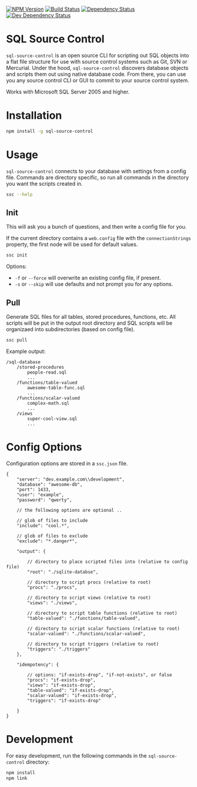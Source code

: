 [![NPM Version](https://badge.fury.io/js/sql-source-control.svg)](https://badge.fury.io/js/sql-source-control)
[![Build Status](https://travis-ci.org/justinlettau/sql-source-control.svg?branch=master)](https://travis-ci.org/justinlettau/sql-source-controlls)
[![Dependency Status](https://david-dm.org/justinlettau/sql-source-control.svg)](https://david-dm.org/justinlettau/sql-source-control)
[![Dev Dependency Status](https://david-dm.org/justinlettau/sql-source-control/dev-status.svg)](https://david-dm.org/justinlettau/sql-source-control?type=dev)

# SQL Source Control
`sql-source-control` is an open source CLI for scripting out SQL objects into a flat file structure
for use with source control systems such as Git, SVN or Mercurial. Under the hood, `sql-source-control`
discovers database objects and scripts them out using native database code. From there, you can use
you any source control CLI or GUI to commit to your source control system.

Works with Microsoft SQL Server 2005 and higher.

# Installation
```bash
npm install -g sql-source-control
```

# Usage
`sql-source-control` connects to your database with settings from a config file. Commands
are directory specific, so run all commands in the directory you want the scripts created in.

```bash
ssc --help
```

## Init
This will ask you a bunch of questions, and then write a config file for you.

If the current directory contains a `web.config` file with the `connectionStrings` property, the
first node will be used for default values.

```bash
ssc init
```

Options:
- `-f` or `--force` will overwrite an existing config file, if present.
- `-s` or `--skip` will use defaults and not prompt you for any options.

## Pull
Generate SQL files for all tables, stored procedures, functions, etc. All scripts will be put in
the output root directory and SQL scripts will be organizaed into subdirectories (based on config
file).

```bash
ssc pull
```

Example output:

```
/sql-database
    /stored-procedures
        people-read.sql
        ...
    /functions/table-valued
        awesome-table-func.sql
        ...
    /functions/scalar-valued
        complex-math.sql
        ...
    /views
        super-cool-view.sql
        ...
```

# Config Options
Configuration options are stored in a `ssc.json` file.

```
{
    "server": "dev.example.com\\development",
    "database": "awesome-db",
    "port": 1433,
    "user": "example",
    "password": "qwerty",

    // the following options are optional ..

    // glob of files to include
    "include": "cool.*",

    // glob of files to exclude
    "exclude": "*.danger*",

    "output": {

        // directory to place scripted files into (relative to config file)
        "root": "./sqlite-databse",

        // directory to script procs (relative to root)
        "procs": "./procs",

        // directory to script views (relative to root)
        "views": "./views",

        // directory to script table functions (relative to root)
        "table-valued": "./functions/table-valued",

        // directory to script scalar functions (relative to root)
        "scalar-valued": "./functions/scalar-valued",

        // directory to script triggers (relative to root)
        "triggers": "./triggers"
    },

    "idempotency": {

        // options: "if-exists-drop", "if-not-exists", or false
        "procs": "if-exists-drop",
        "views": "if-exists-drop",
        "table-valued": "if-exists-drop",
        "scalar-valued": "if-exists-drop",
        "triggers": "if-exists-drop"

    }
}
```

# Development
For easy development, run the following commands in the `sql-source-control` directory:

```bash
npm install
npm link
```
